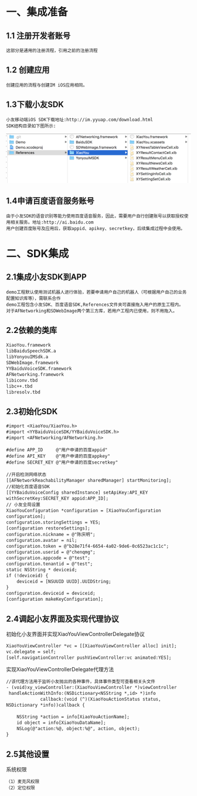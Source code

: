 # 一、集成准备
## 1.1 注册开发者账号
	这部分是通用的注册流程，引用之前的注册流程
## 1.2 创建应用
	创建应用的流程与创建IM iOS应用相同。
## 1.3下载小友SDK
	小友移动端iOS SDK下载地址:http://im.yyuap.com/download.html
	SDK结构目录如下图所示:
![图片](demo目录结构-非IM版.png)
## 1.4申请百度语音服务账号
	由于小友SDK的语音识别等能力使用百度语音服务，因此，需要用户自行创建账号以获取授权使用相关服务。地址:http://ai.baidu.com
	用户创建百度账号及应用后，获取appid、apikey、secretkey，后续集成过程中会使用。
# 二、SDK集成
## 2.1集成小友SDK到APP
	demo工程默认使用测试机器人进行体验，若要申请用户自己的机器人（可根据用户自己的业务配置知识库等），需联系合作
	demo工程包含小友SDK、百度语音SDK,References文件夹可直接拖入用户的原生工程内。
	对于AFNetworking和SDWebImage两个第三方库，若用户工程内已使用，则不用拖入。
## 2.2依赖的类库
	XiaoYou.framework
	libBaiduSpeechSDK.a
	libYonyouIMSdk.a
	SDWebImage.framework
	YYBaiduVoiceSDK.framework
	AFNetworking.framework
	libiconv.tbd
	libc++.tbd
	libresolv.tbd
## 2.3初始化SDK
	#import <XiaoYou/XiaoYou.h>
	#import <YYBaiduVoiceSDK/YYBaiduVoiceSDK.h>
	#import <AFNetworking/AFNetworking.h>
	
	#define APP_ID     @"用户申请的百度appid"
	#define API_KEY    @"用户申请的百度appkey"
	#define SECRET_KEY @"用户申请的百度secretkey"
	
	//开启检测网络状态
    [[AFNetworkReachabilityManager sharedManager] startMonitoring];
    //初始化百度语音SDK
    [[YYBaiduVoiceConfig sharedInstance] setApiKey:API_KEY withSecretKey:SECRET_KEY appid:APP_ID];
    // 小友全局设置
    XiaoYouConfiguration *configuration = [XiaoYouConfiguration configuration];
    configuration.storingSettings = YES;
    [configuration restoreSettings];
    configuration.nickname = @"陈庆明";
    configuration.avatar = nil;
    configuration.token = @"b28e71f4-6654-4a02-9de6-0c6523ac1c1c";
    configuration.userid = @"chenqmg";
    configuration.appcode = @"test";
    configuration.tenantid = @"test";
    static NSString * deviceid;
    if (!deviceid) {
        deviceid = [NSUUID UUID].UUIDString;
    }
    configuration.deviceid = deviceid;
    [configuration makeKeyConfiguration]; 
## 2.4调起小友界面及实现代理协议
初始化小友界面并实现XiaoYouViewControllerDelegate协议
	
	XiaoYouViewController *vc = [[XiaoYouViewController alloc] init];
	vc.delegate = self;
	[self.navigationController pushViewController:vc animated:YES];

实现XiaoYouViewControllerDelegate代理方法

	//该代理方法用于监听小友抛出的各种事件，具体事件类型可查看相关头文件
	- (void)xy_viewController:(XiaoYouViewController *)viewController
     handleActionWithInfo:(NSDictionary<NSString *,id> *)info
                 callback:(void (^)(XiaoYouActionStatus status, NSDictionary *info))callback {
    
    	NSString *action = info[XiaoYouActionName];
    	id object = info[XiaoYouDataName];
    	NSLog(@"action:%@, object:%@", action, object);
	}
## 2.5其他设置
系统权限

	（1）麦克风权限
	（2）定位权限

